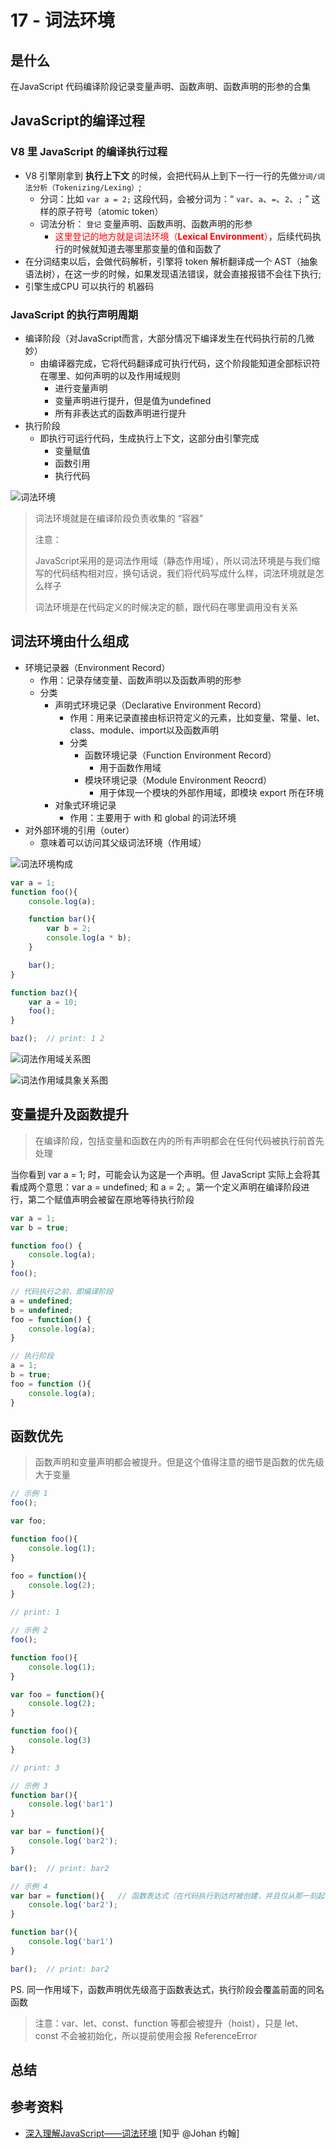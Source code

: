 # 17 - 词法环境

## 是什么

在JavaScript 代码编译阶段记录变量声明、函数声明、函数声明的形参的合集

## JavaScript的编译过程

### V8 里 JavaScript 的编译执行过程

- V8 引擎刚拿到 **执行上下文** 的时候，会把代码从上到下一行一行的先做`分词/词法分析（Tokenizing/Lexing）`;
  - 分词：比如 `var a = 2;` 这段代码，会被分词为：“ `var`、`a`、`=`、`2`、`;` ” 这样的原子符号（atomic token）
  - 词法分析： `登记` 变量声明、函数声明、函数声明的形参
    - <font color="#FF0000">这里登记的地方就是词法环境（**Lexical Environment**）</font>，后续代码执行的时候就知道去哪里那变量的值和函数了
- 在分词结束以后，会做代码解析，引擎将 token 解析翻译成一个 AST（抽象语法树），在这一步的时候，如果发现语法错误，就会直接报错不会往下执行;
- 引擎生成CPU 可以执行的 机器码

### JavaScript 的执行声明周期

- 编译阶段（对JavaScript而言，大部分情况下编译发生在代码执行前的几微妙）
  - 由编译器完成，它将代码翻译成可执行代码，这个阶段能知道全部标识符在哪里、如何声明的以及作用域规则
    - 进行变量声明
    - 变量声明进行提升，但是值为undefined
    - 所有非表达式的函数声明进行提升
- 执行阶段
  - 即执行可运行代码，生成执行上下文，这部分由引擎完成
    - 变量赋值
    - 函数引用
    - 执行代码

![词法环境](/static/v2-47ac7fa07b1eda5d1b036d4032b215ca_r.jpg)

> 词法环境就是在编译阶段负责收集的 “容器”
>
> 注意：
> 
> JavaScript采用的是词法作用域（静态作用域），所以词法环境是与我们缩写的代码结构相对应，换句话说，我们将代码写成什么样，词法环境就是怎么样子
> 
> 词法环境是在代码定义的时候决定的额，跟代码在哪里调用没有关系

## 词法环境由什么组成

- 环境记录器（Environment Record）
  - 作用：记录存储变量、函数声明以及函数声明的形参
  - 分类
    - 声明式环境记录（Declarative Environment Record）
      - 作用：用来记录直接由标识符定义的元素，比如变量、常量、let、class、module、import以及函数声明
      - 分类
        - 函数环境记录（Function Environment Record）
          - 用于函数作用域
        - 模块环境记录（Module Environment Reocrd）
          - 用于体现一个模块的外部作用域，即模块 export 所在环境
    - 对象式环境记录
      - 作用：主要用于 with 和 global 的词法环境
- 对外部环境的引用（outer）
  - 意味着可以访问其父级词法环境（作用域）

![词法环境构成](/static/v2-c53b6738bf90299a43a0fd38270405fa_r.jpg)

```javascript
var a = 1;
function foo(){
    console.log(a);

    function bar(){
        var b = 2;
        console.log(a * b);
    }

    bar();
}

function baz(){
    var a = 10;
    foo();
}

baz();  // print: 1 2
```

![词法作用域关系图](/static/v2-69cd735191893a1fbd947d28ffecf688_r.jpg)

![词法作用域具象关系图](/static/v2-d104d20d1d7d05782a6cbc1d9b823628_r.jpg)

## 变量提升及函数提升

> 在编译阶段，包括变量和函数在内的所有声明都会在任何代码被执行前首先处理

当你看到 var a = 1; 时，可能会认为这是一个声明。但 JavaScript 实际上会将其看成两个意思：var a = undefined; 和 a = 2; 。第一个定义声明在编译阶段进行，第二个赋值声明会被留在原地等待执行阶段

```javascript
var a = 1;
var b = true;

function foo() {
    console.log(a);
}
foo();
```

```javascript
// 代码执行之前，即编译阶段
a = undefined;
b = undefined;
foo = function() {
    console.log(a);
}
```

```javascript
// 执行阶段
a = 1;
b = true;
foo = function (){
    console.log(a);
}
```

## 函数优先

> 函数声明和变量声明都会被提升。但是这个值得注意的细节是函数的优先级大于变量

```javascript
// 示例 1
foo();

var foo;

function foo(){
    console.log(1);
}

foo = function(){
    console.log(2);
}

// print: 1
```

```javascript
// 示例 2
foo();

function foo(){
    console.log(1);
}

var foo = function(){
    console.log(2);
}

function foo(){
    console.log(3)
}

// print: 3
```

```javascript
// 示例 3
function bar(){
    console.log('bar1')
}

var bar = function(){
    console.log('bar2');
}

bar();  // print: bar2
```

```javascript
// 示例 4
var bar = function(){   // 函数表达式（在代码执行到达时被创建，并且仅从那一刻起可用）
    console.log('bar2');  
}

function bar(){
    console.log('bar1')
}

bar();  // print: bar2
```

PS. 同一作用域下，函数声明优先级高于函数表达式，执行阶段会覆盖前面的同名函数

> 注意：var、let、const、function 等都会被提升（hoist），只是 let、const 不会被初始化，所以提前使用会报 ReferenceError

## 总结

## 参考资料

- [深入理解JavaScript——词法环境](https://zhuanlan.zhihu.com/p/573310581) [知乎 @Johan 约翰]